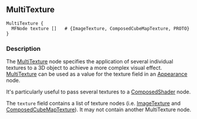 ## MultiTexture

```
MultiTexture {
  MFNode texture []   # {ImageTexture, ComposedCubeMapTexture, PROTO}
}
```

### Description

The [MultiTexture](#multitexture) node specifies the application of several individual textures to a 3D object to achieve a more complex visual effect.
[MultiTexture](#multitexture) can be used as a value for the texture field in an [Appearance](appearance.md) node.

It's particularly useful to pass several textures to a [ComposedShader](composedshader.md) node.

The `texture` field contains a list of texture nodes (i.e. [ImageTexture](imagetexture.md) and [ComposedCubeMapTexture](composedcubemaptexture.md)).
It may not contain another MultiTexture node.
